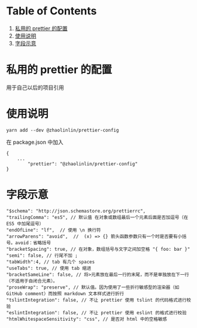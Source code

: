 
# Table of Contents

1.  [私用的 prettier 的配置](#orgd9bb666)
2.  [使用说明](#orge29ebe4)
3.  [字段示意](#orgdc5c50d)


<a id="orgd9bb666"></a>

# 私用的 prettier 的配置

用于自己以后的项目引用


<a id="orge29ebe4"></a>

# 使用说明

    yarn add --dev @zhaolinlin/prettier-config

在 package.json 中加入

    {
        ...
            "prettier": "@zhaolinlin/prettier-config"
    }


<a id="orgdc5c50d"></a>

# 字段示意

    "$schema": "http://json.schemastore.org/prettierrc",
    "trailingComma": "es5", // 默认值 在对象或数组最后一个元素后面是否加逗号（在 ES5 中加尾逗号）
    "endOfLine": "lf",  // 使用 \n 换行符
    "arrowParens": "avoid",  //  (x) => {} 箭头函数参数只有一个时是否要有小括号。avoid：省略括号
    "bracketSpacing": true, // 在对象，数组括号与文字之间加空格 "{ foo: bar }"
    "semi": false, // 行尾不加 ;
    "tabWidth":4, // tab 有几个 spaces
    "useTabs": true, // 使用 tab 缩进
    "bracketSameLine": false, // 将>元素放在最后一行的末尾，而不是单独放在下一行（不适用于自闭合元素）。 
    "proseWrap": "preserve", // 默认值。因为使用了一些折行敏感型的渲染器（如 GitHub comment）而按照 markdown 文本样式进行折行
    "tslintIntegration": false, // 不让 prettier 使用 tslint 的代码格式进行校验
    "eslintIntegration": false, // 不让 prettier 使用 eslint 的格式进行校验
    "htmlWhitespaceSensitivity": "css", // 是否对 html 中的空格敏感

